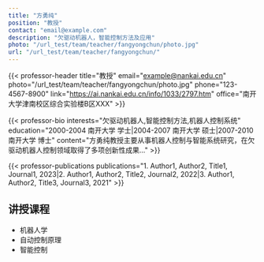 ```yaml
---
title: "方勇纯"
position: "教授"
contact: "email@example.com"
description: "欠驱动机器人，智能控制方法及应用"
photo: "/url_test/team/teacher/fangyongchun/photo.jpg"
url: "/url_test/team/teacher/fangyongchun/"
---
```


{{< professor-header
    title="教授"
    email="example@nankai.edu.cn"
    photo="/url_test/team/teacher/fangyongchun/photo.jpg"
    phone="123-4567-8900"
    link="https://ai.nankai.edu.cn/info/1033/2797.htm"
    office="南开大学津南校区综合实验楼B区XXX" >}}

{{< professor-bio
    interests="欠驱动机器人,智能控制方法,机器人控制系统"
    education="2000-2004 南开大学 学士|2004-2007 南开大学 硕士|2007-2010 南开大学 博士"
    content="方勇纯教授主要从事机器人控制与智能系统研究，在欠驱动机器人控制领域取得了多项创新性成果..." >}}

{{< professor-publications 
    publications="1. Author1, Author2, Title1, Journal1, 2023|2. Author1, Author2, Title2, Journal2, 2022|3. Author1, Author2, Title3, Journal3, 2021" >}}

<!-- 可选部分使用普通markdown -->
## 讲授课程
- 机器人学
- 自动控制原理
- 智能控制